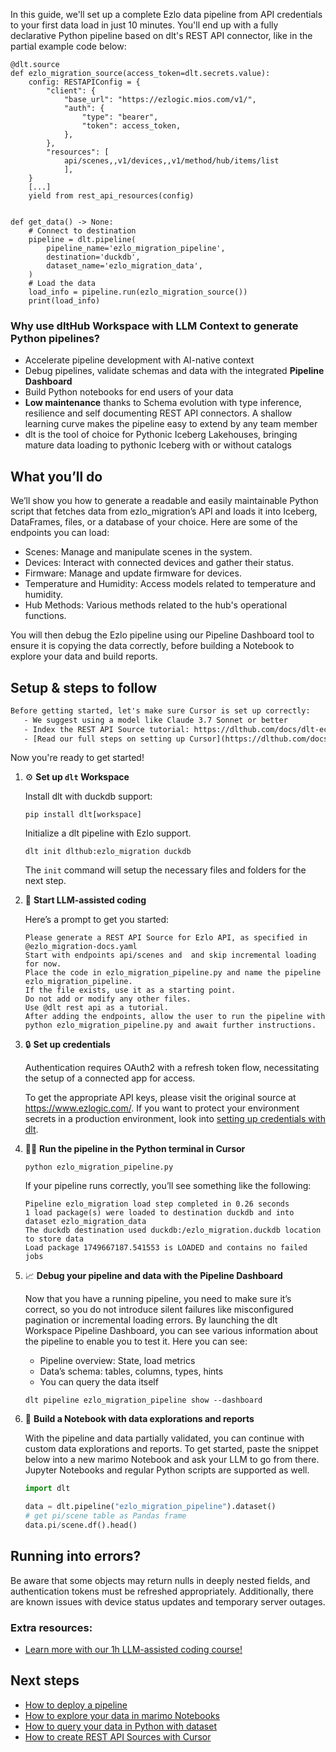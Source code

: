 In this guide, we'll set up a complete Ezlo data pipeline from API credentials to your first data load in just 10 minutes. You'll end up with a fully declarative Python pipeline based on dlt's REST API connector, like in the partial example code below:

```python-outcome
@dlt.source
def ezlo_migration_source(access_token=dlt.secrets.value):
    config: RESTAPIConfig = {
        "client": {
            "base_url": "https://ezlogic.mios.com/v1/",
            "auth": {
                "type": "bearer",
                "token": access_token,
            },
        },
        "resources": [
            api/scenes,,v1/devices,,v1/method/hub/items/list
            ],
    }
    [...]
    yield from rest_api_resources(config)


def get_data() -> None:
    # Connect to destination
    pipeline = dlt.pipeline(
        pipeline_name='ezlo_migration_pipeline',
        destination='duckdb',
        dataset_name='ezlo_migration_data', 
    )
    # Load the data
    load_info = pipeline.run(ezlo_migration_source())
    print(load_info) 
```

### Why use dltHub Workspace with LLM Context to generate Python pipelines?

- Accelerate pipeline development with AI-native context
- Debug pipelines, validate schemas and data with the integrated **Pipeline Dashboard**
- Build Python notebooks for end users of your data
- **Low maintenance** thanks to Schema evolution with type inference, resilience and self documenting REST API connectors. A shallow learning curve makes the pipeline easy to extend by any team member
- dlt is the tool of choice for Pythonic Iceberg Lakehouses, bringing mature data loading to pythonic Iceberg with or without catalogs

## What you’ll do

We’ll show you how to generate a readable and easily maintainable Python script that fetches data from ezlo_migration’s API and loads it into Iceberg, DataFrames, files, or a database of your choice. Here are some of the endpoints you can load:

- Scenes: Manage and manipulate scenes in the system.
- Devices: Interact with connected devices and gather their status.
- Firmware: Manage and update firmware for devices.
- Temperature and Humidity: Access models related to temperature and humidity.
- Hub Methods: Various methods related to the hub's operational functions.

You will then debug the Ezlo pipeline using our Pipeline Dashboard tool to ensure it is copying the data correctly, before building a Notebook to explore your data and build reports.

## Setup & steps to follow

```default
Before getting started, let's make sure Cursor is set up correctly:
   - We suggest using a model like Claude 3.7 Sonnet or better
   - Index the REST API Source tutorial: https://dlthub.com/docs/dlt-ecosystem/verified-sources/rest_api/ and add it to context as **@dlt rest api**
   - [Read our full steps on setting up Cursor](https://dlthub.com/docs/dlt-ecosystem/llm-tooling/cursor-restapi#23-configuring-cursor-with-documentation)
```

Now you're ready to get started!

1. ⚙️ **Set up `dlt` Workspace**
    
    Install dlt with duckdb support:
    ```shell
    pip install dlt[workspace]
    ```

    Initialize a dlt pipeline with Ezlo support.
    ```shell
    dlt init dlthub:ezlo_migration duckdb
    ```

    The `init` command will setup the necessary files and folders for the next step.
    
2. 🤠 **Start LLM-assisted coding**
    
    Here’s a prompt to get you started:
    
    ```prompt
    Please generate a REST API Source for Ezlo API, as specified in @ezlo_migration-docs.yaml 
    Start with endpoints api/scenes and  and skip incremental loading for now. 
    Place the code in ezlo_migration_pipeline.py and name the pipeline ezlo_migration_pipeline. 
    If the file exists, use it as a starting point. 
    Do not add or modify any other files. 
    Use @dlt rest api as a tutorial. 
    After adding the endpoints, allow the user to run the pipeline with python ezlo_migration_pipeline.py and await further instructions.
    ```

    
3. 🔒 **Set up credentials** 
    
    Authentication requires OAuth2 with a refresh token flow, necessitating the setup of a connected app for access.
    
    To get the appropriate API keys, please visit the original source at https://www.ezlogic.com/.
    If you want to protect your environment secrets in a production environment, look into [setting up credentials with dlt](https://dlthub.com/docs/walkthroughs/add_credentials).
    
4. 🏃‍♀️ **Run the pipeline in the Python terminal in Cursor**
    
    ```shell
    python ezlo_migration_pipeline.py
    ```
    
    If your pipeline runs correctly, you’ll see something like the following:
    
    ```shell
    Pipeline ezlo_migration load step completed in 0.26 seconds
    1 load package(s) were loaded to destination duckdb and into dataset ezlo_migration_data
    The duckdb destination used duckdb:/ezlo_migration.duckdb location to store data
    Load package 1749667187.541553 is LOADED and contains no failed jobs
    ```
    
5. 📈 **Debug your pipeline and data with the Pipeline Dashboard**

    Now that you have a running pipeline, you need to make sure it’s correct, so you do not introduce silent failures like misconfigured pagination or incremental loading errors. By launching the dlt Workspace Pipeline Dashboard, you can see various information about the pipeline to enable you to test it. Here you can see:
    - Pipeline overview: State, load metrics
    - Data’s schema: tables, columns, types, hints
    - You can query the data itself
    
    ```shell
    dlt pipeline ezlo_migration_pipeline show --dashboard
    ```
    
6. 🐍 **Build a Notebook with data explorations and reports**

    With the pipeline and data partially validated, you can continue with custom data explorations and reports. To get started, paste the snippet below into a new marimo Notebook and ask your LLM to go from there. Jupyter Notebooks and regular Python scripts are supported as well.

    
    ```python
    import dlt

   data = dlt.pipeline("ezlo_migration_pipeline").dataset()
   # get pi/scene table as Pandas frame
   data.pi/scene.df().head()
    ```

## Running into errors?

Be aware that some objects may return nulls in deeply nested fields, and authentication tokens must be refreshed appropriately. Additionally, there are known issues with device status updates and temporary server outages.

### Extra resources:

- [Learn more with our 1h LLM-assisted coding course!](https://www.youtube.com/watch?v=GGid70rnJuM)

## Next steps

- [How to deploy a pipeline](https://dlthub.com/docs/walkthroughs/deploy-a-pipeline)
- [How to explore your data in marimo Notebooks](https://dlthub.com/docs/general-usage/dataset-access/marimo)
- [How to query your data in Python with dataset](https://dlthub.com/docs/general-usage/dataset-access/dataset)
- [How to create REST API Sources with Cursor](https://dlthub.com/docs/dlt-ecosystem/llm-tooling/cursor-restapi)